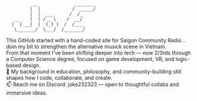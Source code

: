               __              ________  
             |  |            /  _____/  
             |  |  ___      /  /_  
       __    |  | / _ \    /  __/  
      |  | __|  |  (_) |  /  /____  
       \_______/  \___/  /_______/  

This GitHub started with a hand-coded site for Saigon Community Radio... doin my bit to strengthen the alternative musick scene in Vietnam.  
From that moment I've been shifting deeper into tech — now 2/3rds through a Computer Science degree, focused on game development, VR, and logic-based design.  
🧠 My background in education, philosophy, and community-building still shapes how I code, collaborate, and create.  
📫 Reach me on Discord: joke232323 — open to thoughtful collabs and immersive ideas.

<!---
jokesoundz/jokesoundz is a ✨ special ✨ repository because its `README.md` (this file) appears on your GitHub profile.
You can click the Preview link to take a look at your changes.
--->
